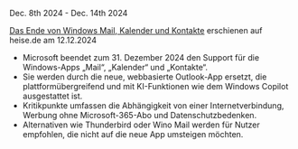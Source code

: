 Dec. 8th 2024 - Dec. 14th 2024

[Das Ende von Windows Mail, Kalender und Kontakte](https://www.heise.de/news/Das-Ende-von-Windows-Kalender-Kontakte-und-Mail-naht-schnell-10196840.html)
erschienen auf heise.de am 12.12.2024

* Microsoft beendet zum 31. Dezember 2024 den Support für die Windows-Apps „Mail“, „Kalender“ und „Kontakte“.
* Sie werden durch die neue, webbasierte Outlook-App ersetzt, die plattformübergreifend und mit KI-Funktionen wie dem Windows Copilot ausgestattet ist.
* Kritikpunkte umfassen die Abhängigkeit von einer Internetverbindung, Werbung ohne Microsoft-365-Abo und Datenschutzbedenken.
* Alternativen wie Thunderbird oder Wino Mail werden für Nutzer empfohlen, die nicht auf die neue App umsteigen möchten.

